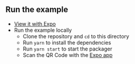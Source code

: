 ## Run the example

- [View it with Expo](https://expo.io/@satya164/react-native-paper-example)
- Run the example locally
  + Clone the repository and `cd` to this directory
  + Run `yarn` to install the dependencies
  + Run `yarn start` to start the packager
  + Scan the QR Code with the [Expo app](https://expo.io/)
